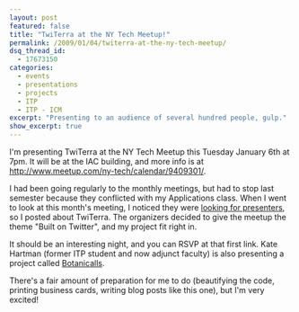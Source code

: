 ```yaml
---
layout: post
featured: false
title: "TwiTerra at the NY Tech Meetup!"
permalink: /2009/01/04/twiterra-at-the-ny-tech-meetup/
dsq_thread_id:
  - 17673150
categories:
  - events
  - presentations
  - projects
  - ITP
  - ITP - ICM
excerpt: "Presenting to an audience of several hundred people, gulp."
show_excerpt: true
---
```

I'm presenting TwiTerra at the NY Tech Meetup this Tuesday January 6th at 7pm. It will be at the IAC building, and more info is at <http://www.meetup.com/ny-tech/calendar/9409301/>.

I had been going regularly to the monthly meetings, but had to stop last semester because they conflicted with my Applications class. When I went to look at this month's meeting, I noticed they were [looking for presenters][1], so I posted about TwiTerra. The organizers decided to give the meetup the theme "Built on Twitter", and my project fit right in.

It should be an interesting night, and you can RSVP at that first link. Kate Hartman (former ITP student and now adjunct faculty) is also presenting a project called [Botanicalls][2].

There's a fair amount of preparation for me to do (beautifying the code, printing business cards, writing blog posts like this one), but I'm very excited!

 [1]: http://www.meetup.com/ny-tech/messages/boards/thread/6003308
 [2]: http://botanicalls.com/
